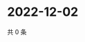 # 2022-12-02

共 0 条

<!-- BEGIN WEIBO -->
<!-- 最后更新时间 Fri Dec 02 2022 04:00:44 GMT+0800 (China Standard Time) -->

<!-- END WEIBO -->
